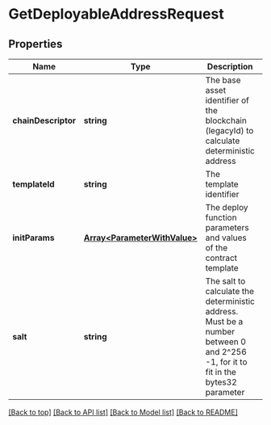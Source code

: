 # GetDeployableAddressRequest

## Properties

|Name | Type | Description | Notes|
|------------ | ------------- | ------------- | -------------|
|**chainDescriptor** | **string** | The base asset identifier of the blockchain (legacyId) to calculate deterministic address | [default to undefined]|
|**templateId** | **string** | The template identifier | [default to undefined]|
|**initParams** | [**Array&lt;ParameterWithValue&gt;**](ParameterWithValue.md) | The deploy function parameters and values of the contract template | [default to undefined]|
|**salt** | **string** | The salt to calculate the deterministic address. Must be a number between 0 and 2^256 -1, for it to fit in the bytes32 parameter | [default to undefined]|




[[Back to top]](#) [[Back to API list]](../../README.md#documentation-for-api-endpoints) [[Back to Model list]](../../README.md#documentation-for-models) [[Back to README]](../../README.md)
